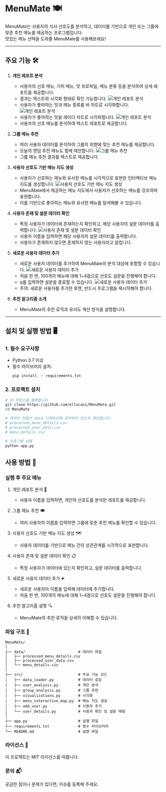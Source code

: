 # MenuMate 🍽️  
MenuMate는 사용자의 식사 선호도를 분석하고, 데이터를 기반으로 개인 또는 그룹에 맞춘 추천 메뉴를 제공하는 프로그램입니다.  
맛있는 메뉴 선택을 도와줄 MenuMate를 사용해보세요!

---

## 주요 기능 🛠️
1. **개인 레포트 분석**  
   - 사용자의 선호 메뉴, 기피 메뉴, 맛 프로파일, 메뉴 분류 등을 분석하여 상세 레포트를 제공합니다.
   - 결과는 텍스트와 시각화 형태로 확인 가능합니다.
   ![개인 레포트 분석](assets/user_report1.png)  
   - 사용자가 좋아하는 맛과 메뉴 종류를 바 차트로 시각화합니다.
   ![개인 레포트 분석](assets/user_report2.png) 
   - 사용자가 좋아하는 맛을 레이더 차트로 시각화합니다. 
   ![개인 레포트 분석](assets/user_report3.png)
   - 사용자의 선호 메뉴를 분석하여 텍스트 레포트로 제공합니다.

2. **그룹 메뉴 추천**  
   - 여러 사용자 데이터를 분석하여 그룹의 취향에 맞는 추천 메뉴를 제공합니다.
   - 오늘의 랜덤 추천 메뉴도 함께 제안합니다.
   ![그룹 메뉴 추천](assets/group_recommend.png)
   - 그룹 메뉴 추천 결과를 텍스트로 제공합니다.

3. **사용자 선호도 기반 메뉴 지도 생성**  
   - 사용자가 선호하는 메뉴와 유사한 메뉴를 시각적으로 표현한 인터랙티브 메뉴 지도를 생성합니다.
   ![사용자 선호도 기반 메뉴 지도 생성](assets/map.png)
   - MenuMate에서 제공하는 메뉴 지도에서 사용자가 선호하는 메뉴를 강조하여 표현합니다.
   - 이를 기반으로 좋아하는 메뉴와 유사한 메뉴를 탐색해볼 수 있습니다.

4. **사용자 존재 및 설문 데이터 확인**  
   - 특정 사용자가 데이터에 존재하는지 확인하고, 해당 사용자의 설문 데이터를 출력합니다.
   ![사용자 존재 및 설문 데이터 확인](assets/user_check.png)
   - 사용자 이름을 입력하면 해당 사용자의 설문 데이터를 출력합니다.
   - 사용자가 존재하지 않으면 존재하지 않는 사용자라고 알립니다.

5. **새로운 사용자 데이터 추가**  
   - 새로운 사용자 데이터를 추가하여 MenuMate의 분석 대상에 포함할 수 있습니다.
   ![새로운 사용자 데이터 추가](assets/input_ex1.png)
   - 처음 한 번, 100개의 메뉴에 대해 1~4점으로 선호도 설문을 진행해야 합니다.
   - q를 입력하면 설문을 종료할 수 있습니다.
   ![새로운 사용자 데이터 추가](assets/input_ex2.png)
   - 주의: 새로운 사용자를 추가한 후엔, 반드시 프로그램을 재시작해야 합니다.

6. **추천 알고리즘 소개**  
   - MenuMate의 추천 로직과 유사도 계산 방식을 설명합니다.

---

## 설치 및 실행 방법 🖥️

### 1. **필수 요구사항**
- Python 3.7 이상
- 필수 라이브러리 설치:
  ```bash
  pip install -r requirements.txt
   ```
  
### 2. **프로젝트 설치**
```bash
# 이 저장소를 클론합니다
git clone https://github.com/ellocani/MenuMate.git
cd MenuMate

# 데이터 파일이 data 디렉토리에 준비되어 있는지 확인합니다:
# processed_menu_details.csv
# processed_user_data.csv
# menu_details.csv

# 프로그램 실행
python app.py
```

## 사용 방법 📖
### 실행 후 주요 메뉴
1. 개인 레포트 분석 📝
   - 사용자 이름을 입력하면, 개인의 선호도를 분석한 레포트를 제공합니다.

2. 그룹 메뉴 추천 🍽️
   - 여러 사용자의 이름을 입력하면 그룹에 맞춘 추천 메뉴를 확인할 수 있습니다.

3. 사용자 선호도 기반 메뉴 지도 생성 🗺️
   - 사용자 데이터를 기반으로 메뉴 간의 상관관계를 시각적으로 표현합니다.

4. 사용자 존재 및 설문 데이터 확인 📋
   - 특정 사용자가 데이터에 있는지 확인하고, 설문 데이터를 출력합니다.

5. 새로운 사용자 데이터 추가 ➕
   - 새로운 사용자의 이름을 입력해 데이터에 추가합니다.
   - 처음 한 번, 100개의 메뉴에 대해 1~4점으로 선호도 설문을 진행해야 합니다.

6. 추천 알고리즘 설명 🔍
   - MenuMate의 추천 로직을 상세히 이해할 수 있습니다.

### 파일 구조 📂
```plaintext
MenuMate/
│
├── data/                        # 데이터 파일
│   ├── processed_menu_details.csv
│   ├── processed_user_data.csv
│   └── menu_details.csv
│
├── src/                         # 주요 기능 코드
│   ├── data_loader.py           # 데이터 로딩
│   ├── user_analysis.py         # 개인 분석
│   ├── group_analysis.py        # 그룹 추천
│   ├── visualizations.py        # 시각화
│   ├── menu_interactive_map.py  # 메뉴 지도 생성
│   ├── add_user.py              # 사용자 추가
│   └── user_details.py          # 사용자 확인 및 설문 매핑
│
├── app.py                       # 실행 파일
├── requirements.txt             # 필수 라이브러리
└── README.md                    # 설명 파일
```

### 라이선스 📜
이 프로젝트는 MIT 라이선스를 따릅니다.

### 문의 📬
궁금한 점이나 문제가 있다면, 이슈를 등록해 주세요.

